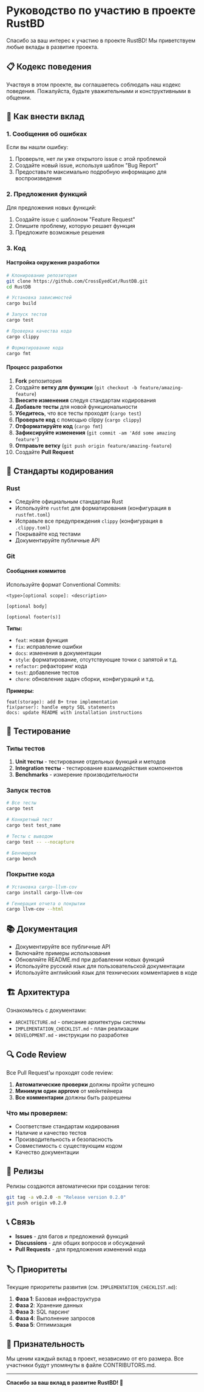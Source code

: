 # Руководство по участию в проекте RustBD

Спасибо за ваш интерес к участию в проекте RustBD! Мы приветствуем любые вклады в развитие проекта.

## 📋 Кодекс поведения

Участвуя в этом проекте, вы соглашаетесь соблюдать наш кодекс поведения. Пожалуйста, будьте уважительными и конструктивными в общении.

## 🚀 Как внести вклад

### 1. Сообщения об ошибках

Если вы нашли ошибку:
1. Проверьте, нет ли уже открытого issue с этой проблемой
2. Создайте новый issue, используя шаблон "Bug Report"
3. Предоставьте максимально подробную информацию для воспроизведения

### 2. Предложения функций

Для предложения новых функций:
1. Создайте issue с шаблоном "Feature Request"
2. Опишите проблему, которую решает функция
3. Предложите возможные решения

### 3. Код

#### Настройка окружения разработки

```bash
# Клонирование репозитория
git clone https://github.com/CrossEyedCat/RustDB.git
cd RustDB

# Установка зависимостей
cargo build

# Запуск тестов
cargo test

# Проверка качества кода
cargo clippy

# Форматирование кода
cargo fmt
```

#### Процесс разработки

1. **Fork** репозитория
2. Создайте **ветку для функции** (`git checkout -b feature/amazing-feature`)
3. **Внесите изменения** следуя стандартам кодирования
4. **Добавьте тесты** для новой функциональности
5. **Убедитесь**, что все тесты проходят (`cargo test`)
6. **Проверьте код** с помощью clippy (`cargo clippy`)
7. **Отформатируйте код** (`cargo fmt`)
8. **Зафиксируйте изменения** (`git commit -am 'Add some amazing feature'`)
9. **Отправьте ветку** (`git push origin feature/amazing-feature`)
10. Создайте **Pull Request**

## 📝 Стандарты кодирования

### Rust

- Следуйте официальным стандартам Rust
- Используйте `rustfmt` для форматирования (конфигурация в `rustfmt.toml`)
- Исправьте все предупреждения `clippy` (конфигурация в `.clippy.toml`)
- Покрывайте код тестами
- Документируйте публичные API

### Git

#### Сообщения коммитов

Используйте формат Conventional Commits:

```
<type>[optional scope]: <description>

[optional body]

[optional footer(s)]
```

**Типы:**
- `feat`: новая функция
- `fix`: исправление ошибки
- `docs`: изменения в документации
- `style`: форматирование, отсутствующие точки с запятой и т.д.
- `refactor`: рефакторинг кода
- `test`: добавление тестов
- `chore`: обновление задач сборки, конфигураций и т.д.

**Примеры:**
```
feat(storage): add B+ tree implementation
fix(parser): handle empty SQL statements
docs: update README with installation instructions
```

## 🧪 Тестирование

### Типы тестов

1. **Unit тесты** - тестирование отдельных функций и методов
2. **Integration тесты** - тестирование взаимодействия компонентов
3. **Benchmarks** - измерение производительности

### Запуск тестов

```bash
# Все тесты
cargo test

# Конкретный тест
cargo test test_name

# Тесты с выводом
cargo test -- --nocapture

# Бенчмарки
cargo bench
```

### Покрытие кода

```bash
# Установка cargo-llvm-cov
cargo install cargo-llvm-cov

# Генерация отчета о покрытии
cargo llvm-cov --html
```

## 📚 Документация

- Документируйте все публичные API
- Включайте примеры использования
- Обновляйте README.md при добавлении новых функций
- Используйте русский язык для пользовательской документации
- Используйте английский язык для технических комментариев в коде

## 🏗️ Архитектура

Ознакомьтесь с документами:
- `ARCHITECTURE.md` - описание архитектуры системы
- `IMPLEMENTATION_CHECKLIST.md` - план реализации
- `DEVELOPMENT.md` - инструкции по разработке

## 🔍 Code Review

Все Pull Request'ы проходят code review:

1. **Автоматические проверки** должны пройти успешно
2. **Минимум один approve** от мейнтейнера
3. **Все комментарии** должны быть разрешены

### Что мы проверяем:

- Соответствие стандартам кодирования
- Наличие и качество тестов
- Производительность и безопасность
- Совместимость с существующим кодом
- Качество документации

## 🚀 Релизы

Релизы создаются автоматически при создании тегов:

```bash
git tag -a v0.2.0 -m "Release version 0.2.0"
git push origin v0.2.0
```

## 📞 Связь

- **Issues** - для багов и предложений функций
- **Discussions** - для общих вопросов и обсуждений
- **Pull Requests** - для предложения изменений кода

## 🏷️ Приоритеты

Текущие приоритеты развития (см. `IMPLEMENTATION_CHECKLIST.md`):

1. **Фаза 1**: Базовая инфраструктура
2. **Фаза 2**: Хранение данных
3. **Фаза 3**: SQL парсинг
4. **Фаза 4**: Выполнение запросов
5. **Фаза 5**: Оптимизация

## 🙏 Признательность

Мы ценим каждый вклад в проект, независимо от его размера. Все участники будут упомянуты в файле CONTRIBUTORS.md.

---

**Спасибо за ваш вклад в развитие RustBD! 🚀**
